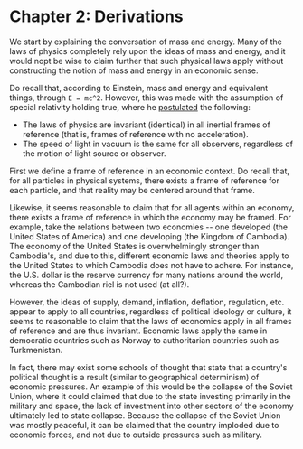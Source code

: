 # Chapter 2: Derivations

We start by explaining the conversation of mass and energy.
Many of the laws of physics completely rely upon the ideas of mass and energy, and it would nopt be wise to claim further that such physical laws apply without constructing the notion of mass and energy in an economic sense.

Do recall that, according to Einstein, mass and energy and equivalent things, through `E = mc^2`. However, this was made with the assumption of special relativity holding true, where he [postulated](https://en.wikipedia.org/wiki/Special_relativity) the following:

- The laws of physics are invariant (identical) in all inertial frames of reference (that is, frames of reference with no acceleration).
- The speed of light in vacuum is the same for all observers, regardless of the motion of light source or observer.

First we define a frame of reference in an economic context. Do recall that, for all particles in physical systems, there exists a frame of reference for each particle, and that reality may be centered around that frame.

Likewise, it seems reasonable to claim that for all agents within an economy, there exists a frame of reference in which the economy may be framed. For example, take the relations between two economies -- one developed (the United States of America) and one developing (the Kingdom of Cambodia).
The economy of the United States is overwhelmingly stronger than Cambodia's, and due to this, different economic laws and theories apply to the United States to which Cambodia does not have to adhere. For instance, the U.S. dollar is the reserve currency for many nations around the world, whereas the Cambodian riel is not used (at all?).

However, the ideas of supply, demand, inflation, deflation, regulation, etc. appear to apply to all countries, regardless of political ideology or culture, it seems to reasonable to claim that the laws of economics apply in all frames of reference and are thus invariant.
Economic laws apply the same in democratic countries such as Norway to authoritarian countries such as Turkmenistan. 

In fact, there may exist some schools of thought that state that a country's political thought is a result (similar to geographical determinism) of economic pressures.
An example of this would be the collapse of the Soviet Union, where it could claimed that due to the state investing primarily in the military and space, the lack of investment into other sectors of the economy ultimately led to state collapse. Because the collapse of the Soviet Union was mostly peaceful, it can be claimed that the country imploded due to economic forces, and not due to outside pressures such as military.
